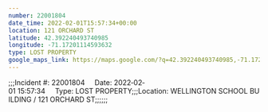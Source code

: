 ```yaml
---
number: 22001804
date_time: 2022-02-01T15:57:34+00:00
location: 121 ORCHARD ST
latitude: 42.392240493740985
longitude: -71.17201114593632
type: LOST PROPERTY
google_maps_link: https://maps.google.com/?q=42.392240493740985,-71.17201114593632
---
```


;;;Incident #: 22001804     Date: 2022‐02‐01 15:57:34     Type: LOST PROPERTY;;;Location: WELLINGTON SCHOOL BUILDING / 121 ORCHARD ST;;;;;;
